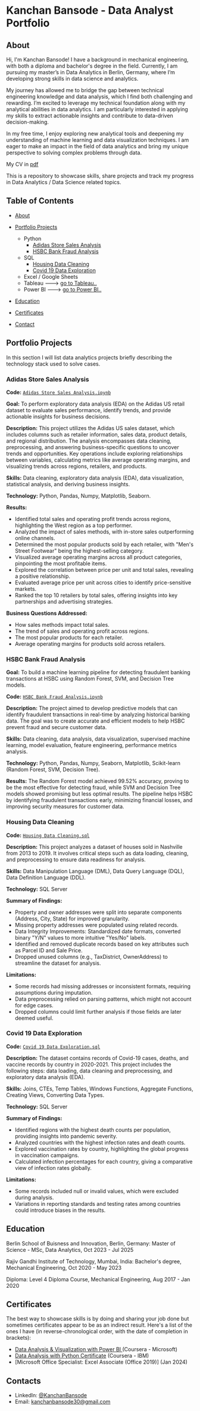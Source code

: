# Kanchan Bansode - Data Analyst Portfolio
## About
Hi, I'm Kanchan Bansode! I have a background in mechanical engineering, with both a diploma and bachelor's degree in the field. Currently, I am pursuing my master’s in Data Analytics in Berlin, Germany, where I’m developing strong skills in data science and analytics.

My journey has allowed me to bridge the gap between technical engineering knowledge and data analysis, which I find both challenging and rewarding. I’m excited to leverage my technical foundation along with my analytical abilities in data analytics. I am particularly interested in applying my skills to extract actionable insights and contribute to data-driven decision-making.

In my free time, I enjoy exploring new analytical tools and deepening my understanding of machine learning and data visualization techniques. I am eager to make an impact in the field of data analytics and bring my unique perspective to solving complex problems through data.

My CV in [pdf](https://github.com/Kanchan-Bansode/Data-Analyst-Portfolio/blob/main/Base%20CV.pdf)

This is a repository to showcase skills, share projects and track my progress in Data Analytics / Data Science related topics.

## Table of Contents

- [About](https://github.com/Kanchan-Bansode/Data-Analyst-Portfolio/blob/main/README.md#about)
- [Portfolio Projects](https://github.com/Kanchan-Bansode/Data-Analyst-Portfolio/blob/main/README.md#portfolio-projects)
  - Python
    - [Adidas Store Sales Analysis](https://github.com/Kanchan-Bansode/Data-Analyst-Portfolio/blob/main/README.md#adidas-store-sales-analysis)
    - [HSBC Bank Fraud Analysis](https://github.com/Kanchan-Bansode/Data-Analyst-Portfolio/blob/main/README.md#hsbc-bank-fraud-analysis)
  - SQL
    - [Housing Data Cleaning](https://github.com/Kanchan-Bansode/Data-Analyst-Portfolio/blob/main/README.md#housing-data-cleaning)
    - [Covid 19 Data Exploration](https://github.com/Kanchan-Bansode/Data-Analyst-Portfolio/blob/main/README.md#covid-19-data-exploration)
  - Excel / Google Sheets
  - Tableau ---> [go to Tableau..](https://public.tableau.com/app/profile/kanchan.bansode6882/vizzes)
  - Power BI ---> [go to Power BI..](https://github.com/Kanchan-Bansode/Portfolio_Projects/tree/main/Power%20BI)
  


- [Education](https://github.com/Kanchan-Bansode/Data-Analyst-Portfolio/blob/main/README.md#education)  
- [Certificates](https://github.com/Kanchan-Bansode/Data-Analyst-Portfolio/blob/main/README.md#certificates)
- [Contact](https://github.com/Kanchan-Bansode/Data-Analyst-Portfolio/blob/main/README.md#contacts)
## Portfolio Projects
In this section I will list data analytics projects briefly describing the technology stack used to solve cases.

### Adidas Store Sales Analysis
**Code:** [`Adidas Store Sales Analysis.ipynb`](https://github.com/Kanchan-Bansode/Portfolio_Projects/blob/main/Adidas_Retail_Sales_Analysis.ipynb)

**Goal:** To perform exploratory data analysis (EDA) on the Adidas US retail dataset to evaluate sales performance, identify trends, and provide actionable insights for business decisions.

**Description:** This project utilizes the Adidas US sales dataset, which includes columns such as retailer information, sales data, product details, and regional distribution. The analysis encompasses data cleaning, preprocessing, and answering business-specific questions to uncover trends and opportunities. Key operations include exploring relationships between variables, calculating metrics like average operating margins, and visualizing trends across regions, retailers, and products.

**Skills:** Data cleaning, exploratory data analysis (EDA), data visualization, statistical analysis, and deriving business insights.

**Technology:** Python, Pandas, Numpy, Matplotlib, Seaborn.

**Results:** 

 - Identified total sales and operating profit trends across regions, highlighting the West region as a top performer.
 - Analyzed the impact of sales methods, with in-store sales outperforming online channels.
 - Determined the most popular products sold by each retailer, with "Men's Street Footwear" being the highest-selling category.
 - Visualized average operating margins across all product categories, pinpointing the most profitable items.
 - Explored the correlation between price per unit and total sales, revealing a positive relationship.
 - Evaluated average price per unit across cities to identify price-sensitive markets.
 - Ranked the top 10 retailers by total sales, offering insights into key partnerships and advertising strategies.

**Business Questions Addressed:**

 - How sales methods impact total sales.
 - The trend of sales and operating profit across regions.
 - The most popular products for each retailer.
 - Average operating margins for products sold across retailers.

### HSBC Bank Fraud Analysis

**Goal:** To build a machine learning pipeline for detecting fraudulent banking transactions at HSBC using Random Forest, SVM, and Decision Tree models.

**Code:** [`HSBC Bank Fraud Analysis.ipynb`](https://github.com/Kanchan-Bansode/Portfolio_Projects/blob/main/HSBC_Bank_Fraud_Detection.ipynb)

**Description:** The project aimed to develop predictive models that can identify fraudulent transactions in real-time by analyzing historical banking data. The goal was to create accurate and efficient models to help HSBC prevent fraud and secure customer data.

**Skills:** Data cleaning, data analysis, data visualization, supervised machine learning, model evaluation, feature engineering, performance metrics analysis.

**Technology:** Python, Pandas, Numpy, Seaborn, Matplotlib, Scikit-learn (Random Forest, SVM, Decision Tree).

**Results:** The Random Forest model achieved 99.52% accuracy, proving to be the most effective for detecting fraud, while SVM and Decision Tree models showed promising but less optimal results. The pipeline helps HSBC by identifying fraudulent transactions early, minimizing financial losses, and improving security measures for customer data.



### Housing Data Cleaning
**Code:** [`Housing Data Cleaning.sql`](https://github.com/Kanchan-Bansode/Portfolio_Projects/blob/main/Housing%20Data%20Cleaning.sql)

**Description:** This project analyzes a dataset of houses sold in Nashville from 2013 to 2019. It involves critical steps such as data loading, cleaning, and preprocessing to ensure data readiness for analysis.


**Skills:** Data Manipulation Language (DML), Data Query Language (DQL), Data Definition Language (DDL).

**Technology:** SQL Server

**Summary of Findings:**

 - Property and owner addresses were split into separate components (Address, City, State) for improved granularity.
 - Missing property addresses were populated using related records.
 - Data Integrity Improvements: Standardized date formats, converted binary "Y/N" values to more intuitive "Yes/No" labels.
 - Identified and removed duplicate records based on key attributes such as Parcel ID and Sale Price.
 - Dropped unused columns (e.g., TaxDistrict, OwnerAddress) to streamline the dataset for analysis.

**Limitations:**

 - Some records had missing addresses or inconsistent formats, requiring assumptions during imputation.
 - Data preprocessing relied on parsing patterns, which might not account for edge cases.
 - Dropped columns could limit further analysis if those fields are later deemed useful.


### Covid 19 Data Exploration
**Code:** [`Covid 19 Data Exploration.sql`](https://github.com/Kanchan-Bansode/Portfolio_Projects/blob/main/Covid19_DataExploration.sql)

**Description:** The dataset contains records of Covid-19 cases, deaths, and vaccine records by country in 2020-2021. This project includes the following steps: data loading, data cleaning and preprocessing, and exploratory data analysis (EDA).

**Skills:** Joins, CTEs, Temp Tables, Windows Functions, Aggregate Functions, Creating Views, Converting Data Types.

**Technology:** SQL Server

**Summary of Findings:**

 - Identified regions with the highest death counts per population, providing insights into pandemic severity.
 - Analyzed countries with the highest infection rates and death counts.
 - Explored vaccination rates by country, highlighting the global progress in vaccination campaigns.
 - Calculated infection percentages for each country, giving a comparative view of infection rates globally.

**Limitations:**

 - Some records included null or invalid values, which were excluded during analysis.
 - Variations in reporting standards and testing rates among countries could introduce biases in the results.






## Education
Berlin School of Buisness and Innovation, Berlin, Germany: 
Master of Science - MSc, Data Analytics,
Oct 2023 - Jul 2025 

Rajiv Gandhi Institute of Technology, Mumbai, India:
Bachelor's degree, Mechanical Engineering,
Oct 2020 - May 2023

Diploma:
Level 4 Diploma Course, Mechanical Engineering,
Aug 2017 - Jan 2020

## Certificates
The best way to showcase skills is by doing and sharing your job done but sometimes certificates appear to be as an indirect result. Here's a list of the ones I have (in reverse-chronological order, with the date of completion in brackets):
- [Data Analysis & Visualization with Power BI ]() (Coursera - Microsoft)
- [Data Analysis with Python Certificate]() (Coursera - IBM)
- [Microsoft Office Specialist: Excel Associate (Office 2019)] (Jan 2024)

## Contacts
- LinkedIn: [@KanchanBansode](https://www.linkedin.com/in/kanchan-bansode)
- Email: kanchanbansode30@gmail.com

